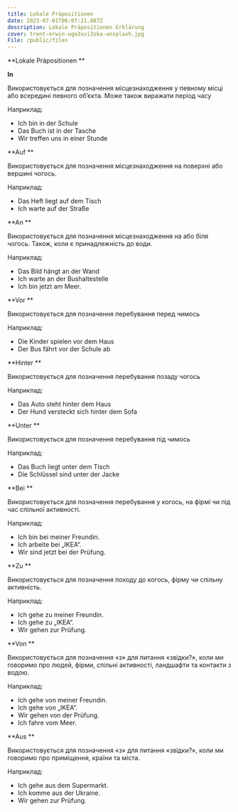 ```yaml
---
title: Lokale Präpositionen
date: 2023-07-01T06:07:21.887Z
description: Lokale Präpositionen Erklärung
cover: trent-erwin-uga3xvi3ska-unsplash.jpg
File: /public/files
---
```

**Lokale Präpositionen**

**In**

Використовується для позначення місцезнаходження у певному місці або всередині певного об’єкта. Може також виражати період часу

Наприклад:

- Ich bin in der Schule
- Das Buch ist in der Tasche
- Wir treffen uns in einer Stunde

**Auf**

Використовується для позначення місцезнаходження на поверхні або вершині чогось.

Наприклад:

- Das Heft liegt auf dem Tisch
- Ich warte auf der Straße

**An**

Використовується для позначення місцезнаходження на або біля чогось. Також, коли є принадлежність до води. 

Наприклад:

- Das Bild hängt an der Wand
- Ich warte an der Bushaltestelle
- Ich bin jetzt am Meer.

**Vor**

Використовується для позначення перебування перед чимось

Наприклад:

- Die Kinder spielen vor dem Haus
- Der Bus fährt vor der Schule ab

**Hinter**

Використовується для позначення перебування позаду чогось

Наприклад:

- Das Auto steht hinter dem Haus
- Der Hund versteckt sich hinter dem Sofa

**Unter**

Використовується для позначення перебування під чимось

Наприклад:

- Das Buch liegt unter dem Tisch 
- Die Schlüssel sind unter der Jacke

**Bei**

Використовується для позначення перебування у когось, на фірмі чи під час спільної активності.

Наприклад:

- Ich bin bei meiner Freundin.
- Ich arbeite bei „IKEA“.
- Wir sind jetzt bei der Prüfung.

**Zu**

Використовується для позначення походу до когось, фірму чи спільну активність.

Наприклад:

- Ich gehe zu meiner Freundin.
- Ich gehe zu „IKEA“.
- Wir gehen zur Prüfung.

**Von**

Використовується для позначення «з» для питання «звідки?», коли ми говоримо про людей, фірми, спільні активності, ландшафти та контакти з водою.

Наприклад:

- Ich gehe von meiner Freundin.
- Ich gehe von „IKEA“.
- Wir gehen von der Prüfung.
- Ich fahre vom Meer.

**Aus**

Використовується для позначення «з» для питання «звідки?», коли ми говоримо про приміщення, країни та міста.

Наприклад:

- Ich gehe aus dem Supermarkt.
- Ich komme aus der Ukraine.
- Wir gehen zur Prüfung.


